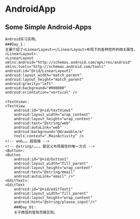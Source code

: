 AndroidApp
==========

Some Simple  Android-Apps
--------------------------------
    Android实习实例。
    ###Day_1：
    主要介绍了<LinearLayout></LinearLayout>布局下的各种控件的相关属性，
    <LinearLayout>:
    <LinearLayout xmlns:android="http://schemas.android.com/apk/res/android"
    xmlns:tools="http://schemas.android.com/tools"
    android:id="@+id/LinearLayout1"
    android:layout_width="match_parent" 
    android:layout_height="match_parent"
    android:gravity="left" 
    android:background="#000000"
    android:orientation="vertical" />

    <TextView>：
    <TextView
        android:id="@+id/textView1"
        android:layout_width="wrap_content"
        android:layout_height="wrap_content"
        android:text="@string/web"
        android:autoLink="web"
        android:background="@drawable/a"
        tools:context=".MainActivity" />
    <!-- web。。。超链接 -->
    <!-- @string/。。。。是定义布局属性的唯一方式 -->
    <Button>:
    <Button
        android:id="@+id/button1"
        android:layout_width="fill_parent"
        android:layout_height="wrap_content"
        android:text="@string/email"
        android:autoLink="email" />"
    <EditText>:
    <EditText
        android:id="@+id/editText1"
        android:layout_width="fill_parent"
        android:layout_height="wrap_content"
        android:hint="@string/please_input"/>"
        ###Day_01：
        关于微信的登陆页面实现。


